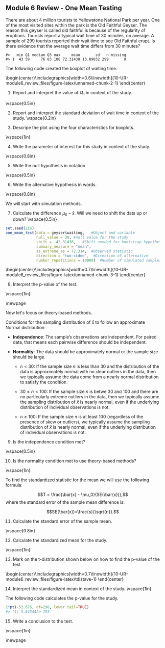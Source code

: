 ## Module 6 Review - One Mean Testing

There are about 4 million tourists to Yellowstone National Park per year.  One of the most visited sites within the park is the Old Faithful Geyser.  The reason this geyser is called old faithful is because of the regularity of eruptions.  Tourists report a typical wait time of 30 minutes, on average.  A sample of 299 tourists reported their wait time to see Old Faithful erupt.  Is there evidence that the average wait time differs from 30 minutes?




```
#>   min Q1 median Q3 max     mean       sd   n missing
#> 1  43 59     76 83 108 72.31438 13.89032 299       0
```

The following code created the boxplot of waiting time. 

\begin{center}\includegraphics[width=0.6\linewidth]{10-UR-module6_review_files/figure-latex/unnamed-chunk-2-1} \end{center}

	
1.  Report and interpret the value of $Q_1$ in context of the study.

\vspace{0.5in}

2.  Report and interpret the standard deviation of wait time in context of the study.
\vspace{0.2in}

3.  Descripe the plot using the four characteristics for boxplots.

\vspace{1in}

4. Write the parameter of interest for this study in context of the study.  


\vspace{0.8in}

5. Write the null hypothesis in notation.

\vspace{0.5in}

6. Write the alternative hypothesis in words.

\vspace{0.8in}

We will start with simulation methods. 
	
7.  Calculate the difference $\mu_0 - \bar{x}$.  Will we need to shift the data up or down?
\vspace{0.5in}


``` r
set.seed(216)
one_mean_test(data = geyser$waiting,   #Object and variable
              null_value = 30, #null value for the study
              shift = -42.31438,   #Shift needed for bootstrap hypothesis test
              summary_measure = "mean", 
              as_extreme_as = 72.314,  #Observed statistic
              direction = "two-sided",  #Direction of alternative
              number_repetitions = 10000)  #Number of simulated samples for null distribution
```



\begin{center}\includegraphics[width=0.7\linewidth]{10-UR-module6_review_files/figure-latex/unnamed-chunk-3-1} \end{center}

8. Interpret the p-value of the test.

\vspace{1in}

\newpage

Now let's focus on theory-based methods.

Conditions for the sampling distribution of $\bar{x}$ to follow an approximate Normal distribution:

* **Independence**: The sample’s observations are independent.  For paired data, that means each pairwise difference should be independent.

* **Normality**: The data should be approximately normal or the sample size should be large.

    - $n < 30$: If the sample size $n$ is less than 30 and the distribution of the data is approximately normal with no clear outliers in the data, then we typically assume the data come from a nearly normal distribution to satisfy the condition.

    - $30 \leq n < 100$: If the sample size $n$ is betwe 30 and 100 and there are no particularly extreme outliers in the data, then we typically assume the sampling distribution of $\bar{x}$ is nearly normal, even if the underlying distribution of individual observations is not.
    
    - $n \geq 100$: If the sample size $n$ is at least 100 (regardless of the presence of skew or outliers), we typically assume the sampling distribution of $\bar{x}$ is nearly normal, even if the underlying distribution of individual observations is not.
    
9. Is the independence condition met?

\vspace{0.5in}

10. Is the normality condition met to use theory-based methods?

\vspace{1in}

To find the standardized statistic for the mean we will use the following formula:

$$T = \frac{\bar{x} - \mu_0}{SE(\bar{x})},$$
where the standard error of the sample mean difference is:

$$SE(\bar{x})=\frac{s}{\sqrt{n}}.$$

11. Calculate the standard error of the sample mean.

\vspace{0.8in}

12. Calculate the standardized mean for the study.

\vspace{1in}

13. Mark on the t-distribution shown below on how to find the p-value of the test.


\begin{center}\includegraphics[width=0.7\linewidth]{10-UR-module6_review_files/figure-latex/tdistave-1} \end{center}

14. Interpret the standardized mean in context of the study.
\vspace{1in}

The following code calculates the p-value for the study.

``` r
2*pt(-52.676, df=298, lower.tail=TRUE)
#> [1] 5.045442e-153
```
15. Write a conclusion to the test.

\vspace{1in}

\newpage


